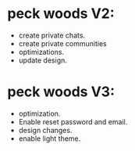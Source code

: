 # peck woods V2:

* create private chats.
* create private communities
* optimizations.
* update design.


# peck woods V3:
* optimization.
* Enable reset password and email.
* design changes.
* enable light theme.
